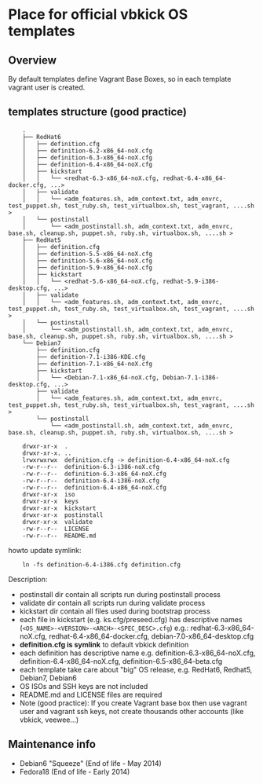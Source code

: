 # Place for official vbkick OS templates

## Overview

By default templates define Vagrant Base Boxes, so in each template vagrant user is created.

## templates structure (good practice)

```
    .
    ├── RedHat6
    │   ├── definition.cfg
    │   ├── definition-6.2-x86_64-noX.cfg
    │   ├── definition-6.3-x86_64-noX.cfg
    │   ├── definition-6.4-x86_64-noX.cfg
    │   ├── kickstart
    │   │   └── <redhat-6.3-x86_64-noX.cfg, redhat-6.4-x86_64-docker.cfg, ...>
    │   ├── validate
    │   │   └── <adm_features.sh, adm_context.txt, adm_envrc, test_puppet.sh, test_ruby.sh, test_virtualbox.sh, test_vagrant, ....sh >
    │   └── postinstall
    │       └── <adm_postinstall.sh, adm_context.txt, adm_envrc, base.sh, cleanup.sh, puppet.sh, ruby.sh, virtualbox.sh, ....sh >
    ├── RedHat5
    │   ├── definition.cfg
    │   ├── definition-5.5-x86_64-noX.cfg
    │   ├── definition-5.6-x86_64-noX.cfg
    │   ├── definition-5.9-x86_64-noX.cfg
    │   ├── kickstart
    │   │   └── <redhat-5.6-x86_64-noX.cfg, redhat-5.9-i386-desktop.cfg, ...>
    │   ├── validate
    │   │   └── <adm_features.sh, adm_context.txt, adm_envrc, test_puppet.sh, test_ruby.sh, test_virtualbox.sh, test_vagrant, ....sh >
    │   └── postinstall
    │       └── <adm_postinstall.sh, adm_context.txt, adm_envrc, base.sh, cleanup.sh, puppet.sh, ruby.sh, virtualbox.sh, ....sh >
    └── Debian7
        ├── definition.cfg
        ├── definition-7.1-i386-KDE.cfg
        ├── definition-7.1-x86_64-noX.cfg
        ├── kickstart
        │   └── <Debian-7.1-x86_64-noX.cfg, Debian-7.1-i386-desktop.cfg, ...>
        ├── validate
        │   └── <adm_features.sh, adm_context.txt, adm_envrc, test_puppet.sh, test_ruby.sh, test_virtualbox.sh, test_vagrant, ....sh >
        └── postinstall
            └── <adm_postinstall.sh, adm_context.txt, adm_envrc, base.sh, cleanup.sh, puppet.sh, ruby.sh, virtualbox.sh, ....sh >
```

```
    drwxr-xr-x  .
    drwxr-xr-x. ..
    lrwxrwxrwx  definition.cfg -> definition-6.4-x86_64-noX.cfg
    -rw-r--r--  definition-6.3-i386-noX.cfg
    -rw-r--r--  definition-6.3-x86_64-noX.cfg
    -rw-r--r--  definition-6.4-i386-noX.cfg
    -rw-r--r--  definition-6.4-x86_64-noX.cfg
    drwxr-xr-x  iso
    drwxr-xr-x  keys
    drwxr-xr-x  kickstart
    drwxr-xr-x  postinstall
    drwxr-xr-x  validate
    -rw-r--r--  LICENSE
    -rw-r--r--  README.md
```

howto update symlink:
```
    ln -fs definition-6.4-i386.cfg definition.cfg
```

Description:
 - postinstall dir contain all scripts run during postinstall process
 - validate dir contain all scripts run during validate process
 - kickstart dir contain all files used during bootstrap process
 - each file in kickstart (e.g. ks.cfg/preseed.cfg) has descriptive names (`<OS_NAME>-<VERSION>-<ARCH>-<SPEC_DESC>.cfg`) e.g.: redhat-6.3-x86_64-noX.cfg, redhat-6.4-x86_64-docker.cfg, debian-7.0-x86_64-desktop.cfg
 - **definition.cfg is symlink** to default vbkick definition
 - each definition has descriptive name e.g. definition-6.3-x86_64-noX.cfg, definition-6.4-x86_64-noX.cfg, definition-6.5-x86_64-beta.cfg
 - each template take care about "big" OS release, e.g. RedHat6, Redhat5, Debian7, Debian6
 - OS ISOs and SSH keys are not included
 - README.md and LICENSE files are required
 - Note (good practice): If you create Vagrant base box then use vagrant user and vagrant ssh keys, not create thousands other accounts (like vbkick, veewee...)

## Maintenance info

 - Debian6 "Squeeze" (End of life - May 2014)
 - Fedora18 (End of life - Early 2014)
